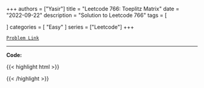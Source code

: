 
+++
authors = ["Yasir"]
title = "Leetcode 766: Toeplitz Matrix"
date = "2022-09-22"
description = "Solution to Leetcode 766"
tags = [
    
]
categories = [
    "Easy"
]
series = ["Leetcode"]
+++



[`Problem Link`](https://leetcode.com/problems/toeplitz-matrix/description/)

---

**Code:**

{{< highlight html >}}

{{< /highlight >}}

